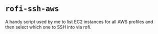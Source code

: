 # `rofi-ssh-aws`

A handy script used by me to list EC2 instances for all AWS profiles and then
select which one to SSH into via rofi.
